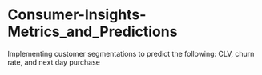 # Consumer-Insights-Metrics_and_Predictions
Implementing customer segmentations to predict the following: CLV, churn rate, and next day purchase
